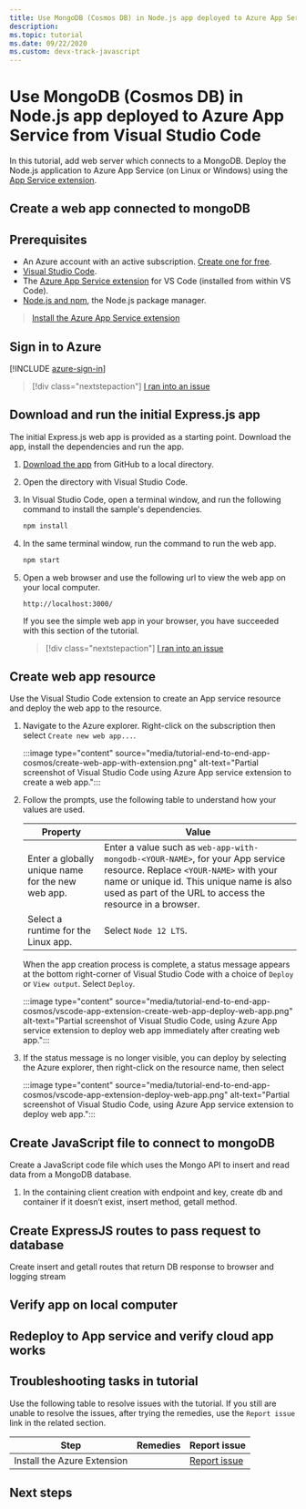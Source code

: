 ```yaml
---
title: Use MongoDB (Cosmos DB) in Node.js app deployed to Azure App Service from Visual Studio Code
description:
ms.topic: tutorial
ms.date: 09/22/2020
ms.custom: devx-track-javascript
---
```


# Use MongoDB (Cosmos DB) in Node.js app deployed to Azure App Service from Visual Studio Code

In this tutorial, add web server which connects to a MongoDB. Deploy the Node.js application to Azure App Service (on Linux or Windows) using the [App Service extension](https://marketplace.visualstudio.com/items?itemName=ms-azuretools.vscode-azureappservice).

## Create a web app connected to mongoDB



## Prerequisites

- An Azure account with an active subscription. [Create one for free](https://azure.microsoft.com/free/?utm_source=campaign&utm_campaign=vscode-tutorial-appservice-extension&mktingSource=vscode-tutorial-appservice-extension).
- [Visual Studio Code](https://code.visualstudio.com/).
- The [Azure App Service extension](https://marketplace.visualstudio.com/items?itemName=ms-azuretools.vscode-azureappservice) for VS Code (installed from within VS Code).
- [Node.js and npm](https://nodejs.org/en/download), the Node.js package manager.

> <a class="tutorial-install-extension-btn" href="https://marketplace.visualstudio.com/items?itemName=ms-azuretools.vscode-azureappservice">Install the Azure App Service extension</a>

## Sign in to Azure

[!INCLUDE [azure-sign-in](includes/azure-sign-in.md)]

> [!div class="nextstepaction"]
> [I ran into an issue](#troubleshooting-tasks-in-tutorial)

## Download and run the initial Express.js app

The initial Express.js web app is provided as a starting point. Download the app, install the dependencies and run the app.

1. [Download the app]() from GitHub to a local directory.
1. Open the directory with Visual Studio Code.
1. In Visual Studio Code, open a terminal window, and run the following command to install the sample's dependencies.

    ```javascript
    npm install
    ```

1. In the same terminal window, run the command to run the web app.

    ```javascript
    npm start
    ```

1. Open a web browser and use the following url to view the web app on your local computer.

    ```url
    http://localhost:3000/
    ```

    If you see the simple web app in your browser, you have succeeded with this section of the tutorial.

    > [!div class="nextstepaction"]
    > [I ran into an issue](#troubleshooting-tasks-in-tutorial)

## Create web app resource

Use the Visual Studio Code extension to create an App service resource and deploy the web app to the resource.

1. Navigate to the Azure explorer. Right-click on the subscription then select `Create new web app...`.

    :::image type="content" source="media/tutorial-end-to-end-app-cosmos/create-web-app-with-extension.png" alt-text="Partial screenshot of Visual Studio Code using Azure App service extension to create a web app.":::

1. Follow the prompts, use the following table to understand how your values are used.

    |Property|Value|
    |--|--|
    |Enter a globally unique name for the new web app.| Enter a value such as `web-app-with-mongodb-<YOUR-NAME>`, for your App service resource. Replace `<YOUR-NAME>` with your name or unique id. This unique name is also used as part of the URL to access the resource in a browser.|
    |Select a runtime for the Linux app.|Select `Node 12 LTS`.|

    When the app creation process is complete, a status message appears at the bottom right-corner of Visual Studio Code with a choice of `Deploy` or  `View output`. Select `Deploy`.

    :::image type="content" source="media/tutorial-end-to-end-app-cosmos/vscode-app-extension-create-web-app-deploy-web-app.png" alt-text="Partial screenshot of Visual Studio Code, using Azure App service extension to deploy web app immediately after creating web app.":::

1.  If the status message is no longer visible, you can deploy by selecting the Azure explorer, then right-click on the resource name, then select

    :::image type="content" source="media/tutorial-end-to-end-app-cosmos/vscode-app-extension-deploy-web-app.png" alt-text="Partial screenshot of Visual Studio Code, using Azure App service extension to deploy web app.":::

## Create JavaScript file to connect to mongoDB

Create a JavaScript code file which uses the Mongo API to insert and read data from a MongoDB database.

1. In the 
containing client creation with endpoint and key, create db and container if it doesn’t exist, insert method, getall method.

## Create ExpressJS routes to pass request to database

Create insert and getall routes that return DB response to browser and logging stream

## Verify app on local computer

## Redeploy to App service and verify cloud app works

## Troubleshooting tasks in tutorial

Use the following table to resolve issues with the tutorial. If you still are unable to resolve the issues, after trying the remedies, use the `Report issue` link in the related section.

|Step|Remedies|Report issue|
|--|--|--|
|Install the Azure Extension||[Report issue](https://www.research.net/r/PWZWZ52?tutorial=tutorial-azure-web-app-with-cosmosdb&step=install-vscode-extension-for-azure)|

## Next steps